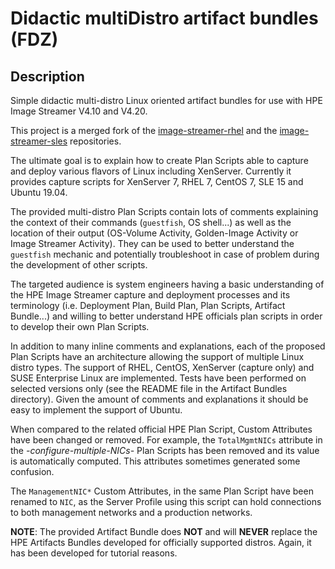 # Didactic multiDistro artifact bundles (FDZ)

## Description

Simple didactic multi-distro Linux oriented artifact bundles for use with HPE Image Streamer V4.10 and V4.20.

This project is a merged fork of the [image-streamer-rhel](https://github.com/HewlettPackard/image-streamer-rhel) and the [image-streamer-sles](https://github.com/HewlettPackard/image-streamer-sles) repositories.

The ultimate goal is to explain how to create Plan Scripts able to capture and deploy various flavors of Linux including XenServer. Currently it provides capture scripts for XenServer 7, RHEL 7, CentOS 7, SLE 15 and Ubuntu 19.04.

The provided multi-distro Plan Scripts contain lots of comments explaining the context of their commands (`guestfish`, OS shell...) as well as the location of their output (OS-Volume Activity, Golden-Image Activity or Image Streamer Activity). They can be used to better understand the `guestfish` mechanic and potentially troubleshoot in case of problem during the development of other scripts.

The targeted audience is system engineers having a basic understanding of the HPE Image Streamer capture and deployment processes and its terminology (i.e. Deployment Plan, Build Plan, Plan Scripts, Artifact Bundle...) and willing to better understand HPE officials plan scripts in order to develop their own Plan Scripts.

In addition to many inline comments and explanations, each of the proposed Plan Scripts have an architecture allowing the support of multiple Linux distro types. The support of RHEL, CentOS, XenServer (capture only) and SUSE Enterprise Linux are implemented. Tests have been performed on selected versions only (see the README file in the Artifact Bundles directory). Given the amount of comments  and explanations it should be easy to implement the support of Ubuntu.

When compared to the related official HPE Plan Script, Custom Attributes have been changed or removed. For example, the `TotalMgmtNICs` attribute in the *-configure-multiple-NICs-* Plan Scripts has been removed and its value is automatically computed. This attributes sometimes generated some confusion.

The `ManagementNIC*` Custom Attributes, in the same Plan Script have been renamed to `NIC`, as the Server Profile using this script can hold connections to both management networks and a production networks.

**NOTE**: The provided Artifact Bundle does **NOT** and will **NEVER** replace the HPE Artifacts Bundles developed for officially supported distros. Again, it has been developed for tutorial reasons.
